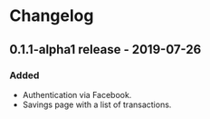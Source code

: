 # Changelog

## 0.1.1-alpha1 release - 2019-07-26

### Added

* Authentication via Facebook.
* Savings page with a list of transactions.





